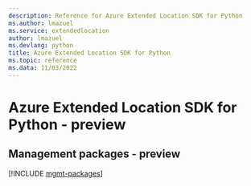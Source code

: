 ```yaml
---
description: Reference for Azure Extended Location SDK for Python
ms.author: lmazuel
ms.service: extendedlocation
author: lmazuel
ms.devlang: python
title: Azure Extended Location SDK for Python
ms.topic: reference
ms.data: 11/03/2022
---
```

# Azure Extended Location SDK for Python - preview

## Management packages - preview
[!INCLUDE [mgmt-packages](extended-location-mgmt-index.md)]